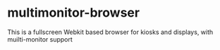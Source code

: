 # multimonitor-browser
This is a fullscreen Webkit based browser for kiosks and displays, with muilti-monitor support
